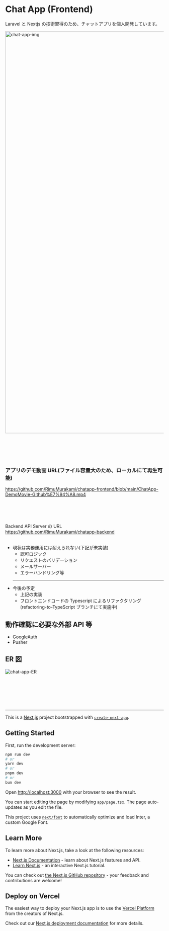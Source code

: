 # Chat App (Frontend)

Laravel と Nextjs の技術習得のため、チャットアプリを個人開発しています。

<img width="1279" alt="chat-app-img" src="https://github.com/RimuMurakami/chatapp-frontend/assets/118171336/d371f38d-b85c-4053-86e0-48979c1787ea">

<br><br><br><br>

### アプリのデモ動画 URL(ファイル容量大のため、ローカルにて再生可能)

https://github.com/RimuMurakami/chatapp-frontend/blob/main/ChatApp-DemoMovie-Github%E7%94%A8.mp4

<br><br><br><br>
Backend API Server の URL
<br>
https://github.com/RimuMurakami/chatapp-backend
<br><br>

- 現状は実務運用には耐えられない(下記が未実装)
  - 認可ロジック
  - リクエストのバリデーション
  - メールサーバー
  - エラーハンドリング等
  <hr>
- 今後の予定
  - 上記の実装
  - フロントエンドコードの Typescript によるリファクタリング (refactoring-to-TypeScript ブランチにて実施中)

## 動作確認に必要な外部 API 等

- GoogleAuth
- Pusher

## ER 図

![chat-app-ER](https://github.com/RimuMurakami/chatapp-frontend/assets/118171336/28887a64-9c9a-495f-8c76-b1f2a5726c3b)

<br><br><br><br><br><hr>

This is a [Next.js](https://nextjs.org/) project bootstrapped with [`create-next-app`](https://github.com/vercel/next.js/tree/canary/packages/create-next-app).

## Getting Started

First, run the development server:

```bash
npm run dev
# or
yarn dev
# or
pnpm dev
# or
bun dev
```

Open [http://localhost:3000](http://localhost:3000) with your browser to see the result.

You can start editing the page by modifying `app/page.tsx`. The page auto-updates as you edit the file.

This project uses [`next/font`](https://nextjs.org/docs/basic-features/font-optimization) to automatically optimize and load Inter, a custom Google Font.

## Learn More

To learn more about Next.js, take a look at the following resources:

- [Next.js Documentation](https://nextjs.org/docs) - learn about Next.js features and API.
- [Learn Next.js](https://nextjs.org/learn) - an interactive Next.js tutorial.

You can check out [the Next.js GitHub repository](https://github.com/vercel/next.js/) - your feedback and contributions are welcome!

## Deploy on Vercel

The easiest way to deploy your Next.js app is to use the [Vercel Platform](https://vercel.com/new?utm_medium=default-template&filter=next.js&utm_source=create-next-app&utm_campaign=create-next-app-readme) from the creators of Next.js.

Check out our [Next.js deployment documentation](https://nextjs.org/docs/deployment) for more details.
